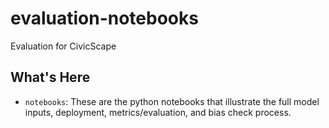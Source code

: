 evaluation-notebooks
====================

Evaluation for CivicScape

What's Here
-----------

-	`notebooks`: These are the python notebooks that illustrate the full model inputs, deployment, metrics/evaluation, and bias check process.
